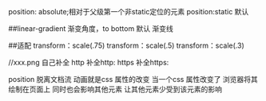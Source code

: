 position: absolute;相对于父级第一个非static定位的元素   position:static  默认

##linear-gradient
渐变角度，to bottom 默认
渐变线 

##适配
transform：scale(.75)
transform：scale(.5)
transform：scale(.3)

//xxx.png   自己补全
http  补全http:
https  补全https:

position 脱离文档流
动画就是css 属性的改变
当一个css 属性改变了 浏览器将其绘制在页面上 同时也会影响其他元素
让其他元素少受到该元素的影响